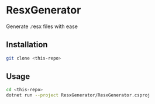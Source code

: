 # ResxGenerator

Generate .resx files with ease

## Installation

```bash
git clone <this-repo>
```

## Usage

```bash
cd <this-repo>
dotnet run --project ResxGenerator/ResxGenerator.csproj
```